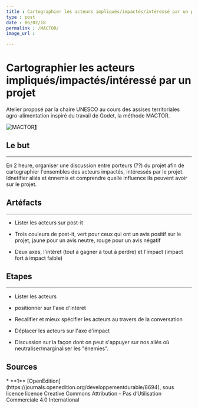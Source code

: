 ```yaml
---
title : Cartographier les acteurs impliqués/impactés/intéressé par un projet 
type : post
date : 06/02/18
permalink : /MACTOR/
image_url : 

---
```


# Cartographier les acteurs impliqués/impactés/intéressé par un projet

Atelier proposé par la chaire UNESCO au cours des assises territoriales agro-alimentation inspiré du travail de Godet, la méthode MACTOR.

![MACTOR](https://journals.openedition.org/developpementdurable/docannexe/image/8694/img-5.png)**[1](#note)**

## Le but

---

En 2 heure, organiser une discussion entre porteurs (??) du projet afin de cartographier l'ensembles des acteurs impactés, intéressés par le projet. Idnetifier aliés et énnemis et comprendre quelle influence ils peuvent avoir sur le projet.

## Artéfacts

---

- Lister les acteurs sur post-it

- Trois couleurs de post-it, vert pour ceux qui ont un avis positif sur le projet, jaune pour un avis neutre, rouge pour un avis négatif

- Deux axes, l'intéret (tout à gagner à tout à perdre) et l'impact (impact fort à impact faible)

## Etapes

---

- Lister les acteurs

- positionner sur l'axe d'intéret

- Recalifier et mieux spécifier les acteurs au travers de la conversation

- Déplacer les acteurs sur l'axe d'impact

- Discussion sur la façon dont on peut s'appuyer sur nos aliés où neutraliser/marginaliser les "énemies".

## Sources
<a id="note">
* **1** [OpenEdition](https://journals.openedition.org/developpementdurable/8694), sous licence licence Creative Commons Attribution - Pas d’Utilisation Commerciale 4.0 International
</a>

